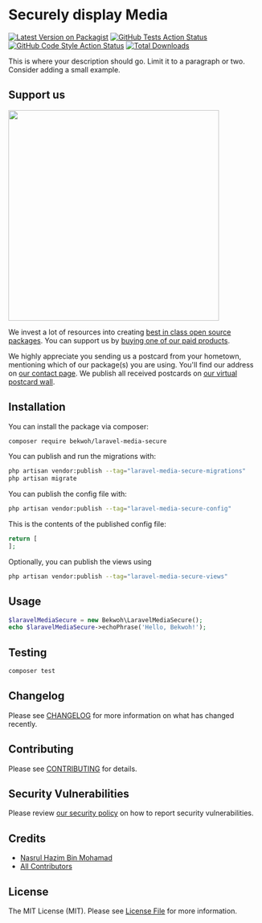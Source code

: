 # Securely display Media

[![Latest Version on Packagist](https://img.shields.io/packagist/v/bekwoh/laravel-media-secure.svg?style=flat-square)](https://packagist.org/packages/bekwoh/laravel-media-secure)
[![GitHub Tests Action Status](https://img.shields.io/github/workflow/status/bekwoh/laravel-media-secure/run-tests?label=tests)](https://github.com/bekwoh/laravel-media-secure/actions?query=workflow%3Arun-tests+branch%3Amain)
[![GitHub Code Style Action Status](https://img.shields.io/github/workflow/status/bekwoh/laravel-media-secure/Fix%20PHP%20code%20style%20issues?label=code%20style)](https://github.com/bekwoh/laravel-media-secure/actions?query=workflow%3A"Fix+PHP+code+style+issues"+branch%3Amain)
[![Total Downloads](https://img.shields.io/packagist/dt/bekwoh/laravel-media-secure.svg?style=flat-square)](https://packagist.org/packages/bekwoh/laravel-media-secure)

This is where your description should go. Limit it to a paragraph or two. Consider adding a small example.

## Support us

[<img src="https://github-ads.s3.eu-central-1.amazonaws.com/laravel-media-secure.jpg?t=1" width="419px" />](https://spatie.be/github-ad-click/laravel-media-secure)

We invest a lot of resources into creating [best in class open source packages](https://spatie.be/open-source). You can support us by [buying one of our paid products](https://spatie.be/open-source/support-us).

We highly appreciate you sending us a postcard from your hometown, mentioning which of our package(s) you are using. You'll find our address on [our contact page](https://spatie.be/about-us). We publish all received postcards on [our virtual postcard wall](https://spatie.be/open-source/postcards).

## Installation

You can install the package via composer:

```bash
composer require bekwoh/laravel-media-secure
```

You can publish and run the migrations with:

```bash
php artisan vendor:publish --tag="laravel-media-secure-migrations"
php artisan migrate
```

You can publish the config file with:

```bash
php artisan vendor:publish --tag="laravel-media-secure-config"
```

This is the contents of the published config file:

```php
return [
];
```

Optionally, you can publish the views using

```bash
php artisan vendor:publish --tag="laravel-media-secure-views"
```

## Usage

```php
$laravelMediaSecure = new Bekwoh\LaravelMediaSecure();
echo $laravelMediaSecure->echoPhrase('Hello, Bekwoh!');
```

## Testing

```bash
composer test
```

## Changelog

Please see [CHANGELOG](CHANGELOG.md) for more information on what has changed recently.

## Contributing

Please see [CONTRIBUTING](CONTRIBUTING.md) for details.

## Security Vulnerabilities

Please review [our security policy](../../security/policy) on how to report security vulnerabilities.

## Credits

- [Nasrul Hazim Bin Mohamad](https://github.com/nasrulhazim)
- [All Contributors](../../contributors)

## License

The MIT License (MIT). Please see [License File](LICENSE.md) for more information.
